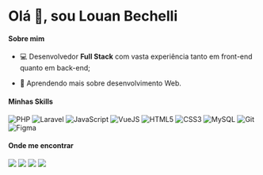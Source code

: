<h1>Olá 👋, sou Louan Bechelli</h1>

<h4>Sobre mim</h4>

- <p style="font-size:14px;">💻 Desenvolvedor <b>Full Stack</b> com vasta experiência tanto em front-end quanto em back-end;</p>
- <p style="font-size:14px;">🌱 Aprendendo mais sobre desenvolvimento Web.</p>

<h4>Minhas Skills</h4>

![PHP](https://img.shields.io/badge/PHP-000000?style=for-the-badge&logo=php&logoColor=556096) ![Laravel](https://img.shields.io/badge/laravel-000000?style=for-the-badge&logo=laravel&logoColor=ff2d20) ![JavaScript](https://img.shields.io/badge/JavaScript-000000?style=for-the-badge&logo=javascript&logoColor=F7DF1E) ![VueJS](https://img.shields.io/badge/Vue.JS-000000?style=for-the-badge&logo=vuedotjs&logoColor=4fc08d) ![HTML5](https://img.shields.io/badge/HTML5-000000?style=for-the-badge&logo=html5&logoColor=E34F26) ![CSS3](https://img.shields.io/badge/CSS3-000000?style=for-the-badge&logo=css3&logoColor=1572B6) ![MySQL](https://img.shields.io/badge/MySQL-000000?style=for-the-badge&logo=mysql&logoColor=white) ![Git](https://img.shields.io/badge/Git-000000?style=for-the-badge&logo=git&logoColor=E34F26) ![Figma](https://img.shields.io/badge/Figma-000000?style=for-the-badge&logo=figma&logoColor=ff7237)

<h4>Onde me encontrar</h4>

<!-- <a href="https://www.linkedin.com/in/louanbechelli/">
    <img src="https://img.shields.io/badge/LinkedIn-000000?style=for-the-badge&logo=linkedin&logoColor=0077B5" />
</a> -->
<a href="https://github.com/louanbechelli"><img src="https://img.shields.io/badge/GitHub-100000?style=for-the-badge&logo=github&logoColor=white" /></a> <a href="https://www.instagram.com/louanbechelli"><img src="https://img.shields.io/badge/Instagram-000000?style=for-the-badge&logo=instagram&logoColor=E4405F" /></a> <a href="https://wa.me/5521983221471"><img src="https://img.shields.io/badge/WhatsApp-000000?style=for-the-badge&logo=whatsapp&logoColor=25D366" /></a> <a href="contato@louan.com.br"><img src="https://img.shields.io/badge/Email-000000?style=for-the-badge&logo=envelope&logoColor=D14836" /></a>
